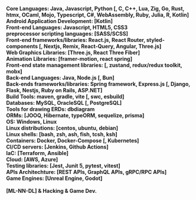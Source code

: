 **Core Languages: Java, Javascript, Python [, C, C++, Lua, Zig, Go, Rust, htmx, OCaml, Mojo, Typescript, C#, WebAssembly, Ruby, Julia, R, Kotlin]**\
**Android Application Development: [Kotlin]**\
**Front-end Languages: Javascript, HTML5, CSS3**\
**preprocessor scripting languages: [SASS/SCSS]**\
**Front-end frameworks/libraries: React.js, React Router, styled-components [, Nextjs, Remix, React-Query, Angular, Three.js]**\
**Web Graphics Libraries: [Three.js, React Three Fiber]**\
**Animation Libraries: [framer-motion, react spring]**\
**Front-end state management libraries: [, zustand, redux/redux toolkit, mobx]**\
**Back-end Languages: Java, Node.js [, Bun]**\
**Back-ends frameworks/libraries: Spring framework, Express.js [, Django, Flask, Nestjs, Ruby on Rails, ASP.NET]**\
**Build Tools: maven, gradle, vite [, swc, esbuild]**\
**Databases: MySQL, OracleSQL [, PostgreSQL]**\
**Tools for drawing ERDs: dbdiagram**\
**ORMs: [JOOQ, Hibernate, typeORM, sequelize, prisma]**\
**OS: Windows, Linux**\
**Linux distributions: [centos, ubuntu, debian]**\
**Linux shells: [bash, zsh, ash, fish, tcsh, ksh]**\
**Containers: Docker, Docker-Compose [, Kubernetes]**\
**CI/CD servers: [Jenkins, Github Actions]**\
**IaC: [Terraform, Ansible]**\
**Cloud: [AWS, Azure]**\
**Testing libraries: [Jest, Junit 5, pytest, vitest]**\
**APIs Architechture: [REST APIs, GraphQL APIs, gRPC/RPC APIs]**\
**Game Engines: [Unreal Engine, Godot]**\
\
**[ML-NN-DL] & Hacking & Game Dev.**

<!---
tariq-almalki/tariq-almalki is a ✨ special ✨ repository because its `README.md` (this file) appears on your GitHub profile.
You can click the Preview link to take a look at your changes.
--->
